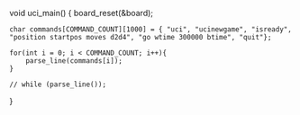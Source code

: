 void uci_main() {
    board_reset(&board);

    char commands[COMMAND_COUNT][1000] = { "uci", "ucinewgame", "isready", "position startpos moves d2d4", "go wtime 300000 btime", "quit"};

    for(int i = 0; i < COMMAND_COUNT; i++){
        parse_line(commands[i]);
    }

    // while (parse_line());
}